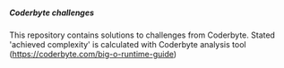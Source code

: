 ##### Coderbyte challenges

This repository contains solutions to challenges from Coderbyte.
Stated 'achieved complexity' is calculated with Coderbyte analysis tool (https://coderbyte.com/big-o-runtime-guide)
